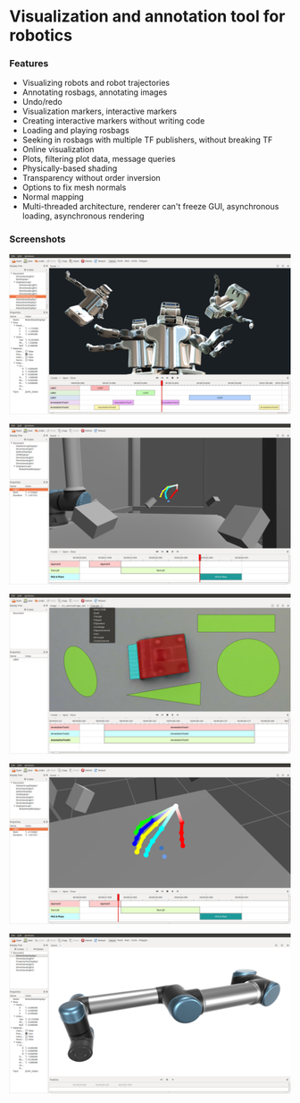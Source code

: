 # Visualization and annotation tool for robotics

### Features

- Visualizing robots and robot trajectories
- Annotating rosbags, annotating images
- Undo/redo
- Visualization markers, interactive markers
- Creating interactive markers without writing code
- Loading and playing rosbags
- Seeking in rosbags with multiple TF publishers, without breaking TF
- Online visualization
- Plots, filtering plot data, message queries
- Physically-based shading
- Transparency without order inversion
- Options to fix mesh normals
- Normal mapping
- Multi-threaded architecture, renderer can't freeze GUI, asynchronous loading, asynchronous rendering

### Screenshots

![](screenshots/1.png)

![](screenshots/2.png)

![](screenshots/5.png)

![](screenshots/3.png)

![](screenshots/4.png)
